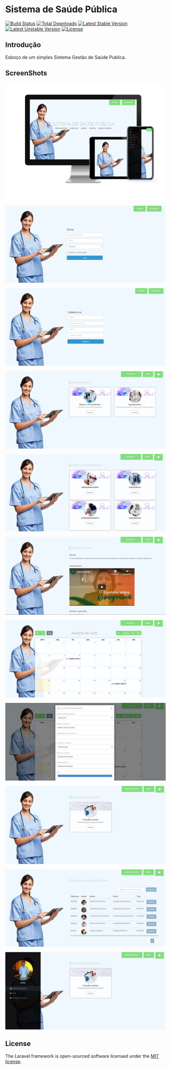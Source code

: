 # Sistema de Saúde Pública

[![Build Status](https://travis-ci.org/laravel/framework.svg)](https://travis-ci.org/laravel/framework)
[![Total Downloads](https://poser.pugx.org/laravel/framework/d/total.svg)](https://packagist.org/packages/laravel/framework)
[![Latest Stable Version](https://poser.pugx.org/laravel/framework/v/stable.svg)](https://packagist.org/packages/laravel/framework)
[![Latest Unstable Version](https://poser.pugx.org/laravel/framework/v/unstable.svg)](https://packagist.org/packages/laravel/framework)
[![License](https://poser.pugx.org/laravel/framework/license.svg)](https://packagist.org/packages/laravel/framework)

## Introdução

Esboço de um simples Sistema Gestão de Saúde Publica.


## ScreenShots

![Inicio](screenshots/01.jpg)

![Inicio](screenshots/02.JPG)

![Inicio](screenshots/03.JPG)

![Inicio](screenshots/04.JPG)

![Inicio](screenshots/05.JPG)

![Inicio](screenshots/06.JPG)

![Inicio](screenshots/07.JPG)

![Inicio](screenshots/08.JPG)

![Inicio](screenshots/09.JPG)

![Inicio](screenshots/10.JPG)

![Inicio](screenshots/11.JPG)

## License

The Laravel framework is open-sourced software licensed under the [MIT license](http://opensource.org/licenses/MIT).
